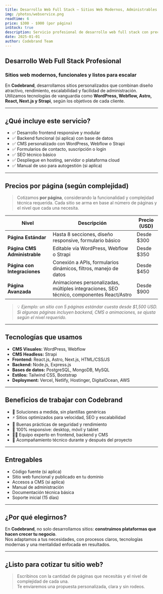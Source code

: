 ```yaml
---
title: Desarrollo Web Full Stack – Sitios Web Modernos, Administrables y Escalables
img: /photos/webservice.png
readtime: 6
price: $300 - $900 (por página)
inStock: true
description: Servicio profesional de desarrollo web full stack con precios por página según el nivel de complejidad. Creamos sitios rápidos, administrables y adaptados a tu negocio usando tecnologías como WordPress, Webflow, Astro, React, Next.js y Strapi.
date: 2025-01-01
author: Codebrand Team
---
```


## Desarrollo Web Full Stack Profesional

### Sitios web modernos, funcionales y listos para escalar

En **Codebrand**, desarrollamos sitios personalizados que combinan diseño atractivo, rendimiento, escalabilidad y facilidad de administración.  
Utilizamos tecnologías de vanguardia como **WordPress, Webflow, Astro, React, Next.js y Strapi**, según los objetivos de cada cliente.

---

## ¿Qué incluye este servicio?

- ✅ Desarrollo frontend responsive y modular
- ✅ Backend funcional (si aplica) con base de datos
- ✅ CMS personalizado con WordPress, Webflow o Strapi
- ✅ Formularios de contacto, suscripción o login
- ✅ SEO técnico básico
- ✅ Despliegue en hosting, servidor o plataforma cloud
- ✅ Manual de uso para autogestión (si aplica)

---

## Precios por página (según complejidad)

> Cotizamos **por página**, considerando la funcionalidad y complejidad técnica requerida. Cada sitio se arma en base al número de páginas y el nivel que cada una necesita.

| Nivel        | Descripción                                                                                   | Precio (USD) |
|-----------------------------|-----------------------------------------------------------------------------------------------|--------------------------|
| **Página Estándar**         | Hasta 8 secciones, diseño responsive, formulario básico                                      | Desde $300               |
| **Página CMS Administrable**| Editable vía WordPress, Webflow o Strapi                                                     | Desde $350               |
| **Página con Integraciones**| Conexión a APIs, formularios dinámicos, filtros, manejo de datos                             | Desde $450               |
| **Página Avanzada**         | Animaciones personalizadas, múltiples integraciones, SEO técnico, componentes React/Astro   | Desde $900               |

> 💡 *Ejemplo: un sitio con 5 páginas estándar cuesta desde $1,500 USD. Si algunas páginas incluyen backend, CMS o animaciones, se ajusta según el nivel requerido.*

---

## Tecnologías que usamos

- **CMS Visuales:** WordPress, Webflow  
- **CMS Headless:** Strapi  
- **Frontend:** React.js, Astro, Next.js, HTML/CSS/JS  
- **Backend:** Node.js, Express.js  
- **Bases de datos:** PostgreSQL, MongoDB, MySQL  
- **Estilos:** Tailwind CSS, Bootstrap  
- **Deployment:** Vercel, Netlify, Hostinger, DigitalOcean, AWS  

---

## Beneficios de trabajar con Codebrand

- 🧩 Soluciones a medida, sin plantillas genéricas
- ⚡ Sitios optimizados para velocidad, SEO y escalabilidad
- 🔐 Buenas prácticas de seguridad y rendimiento
- 📱 100% responsive: desktop, móvil y tablet
- 👨‍💻 Equipo experto en frontend, backend y CMS
- 💬 Acompañamiento técnico durante y después del proyecto

---

## Entregables

- Código fuente (si aplica)
- Sitio web funcional y publicado en tu dominio
- Accesos a CMS (si aplica)
- Manual de administración
- Documentación técnica básica
- Soporte inicial (15 días)

---

## ¿Por qué elegirnos?

En **Codebrand**, no solo desarrollamos sitios: **construimos plataformas que hacen crecer tu negocio**.  
Nos adaptamos a tus necesidades, con procesos claros, tecnologías modernas y una mentalidad enfocada en resultados.

---

## ¿Listo para cotizar tu sitio web?

> Escribinos con la cantidad de páginas que necesitás y el nivel de complejidad de cada una.  
> Te enviaremos una propuesta personalizada, clara y sin rodeos.

